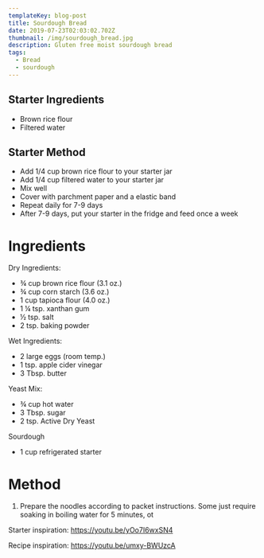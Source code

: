 ```yaml
---
templateKey: blog-post
title: Sourdough Bread
date: 2019-07-23T02:03:02.702Z
thumbnail: /img/sourdough_bread.jpg
description: Gluten free moist sourdough bread
tags:
  - Bread
  - sourdough
---
```

## Starter Ingredients

* Brown rice flour
* Filtered water

## Starter Method

* Add 1/4 cup brown rice flour to your starter jar
* Add 1/4 cup filtered water to your starter jar
* Mix well
* Cover with parchment paper and a elastic band
* Repeat daily for 7-9 days
* After 7-9 days, put your starter in the fridge and feed once a week



# Ingredients

Dry Ingredients:

* ¾ cup brown rice flour (3.1 oz.)
* ¾ cup corn starch (3.6 oz.)
* 1 cup tapioca flour (4.0 oz.)
* 1 ¼ tsp. xanthan gum
* ½ tsp. salt
* 2 tsp. baking powder

Wet Ingredients:

* 2 large eggs (room temp.)
* 1 tsp. apple cider vinegar
* 3 Tbsp. butter

Yeast Mix:

* ¾ cup hot water
* 3 Tbsp. sugar
* 2 tsp. Active Dry Yeast 

Sourdough 

* 1 cup refrigerated starter

# Method

1. Prepare the noodles according to packet instructions. Some just require soaking in boiling water for 5 minutes, ot

Starter inspiration: https://youtu.be/yOo7I6wxSN4

Recipe inspiration: https://youtu.be/umxy-BWUzcA

